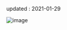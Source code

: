 updated : 2021-01-29

![image](https://user-images.githubusercontent.com/77447841/106223427-b92cd580-6224-11eb-9aa6-20a01bd86eb8.png)
